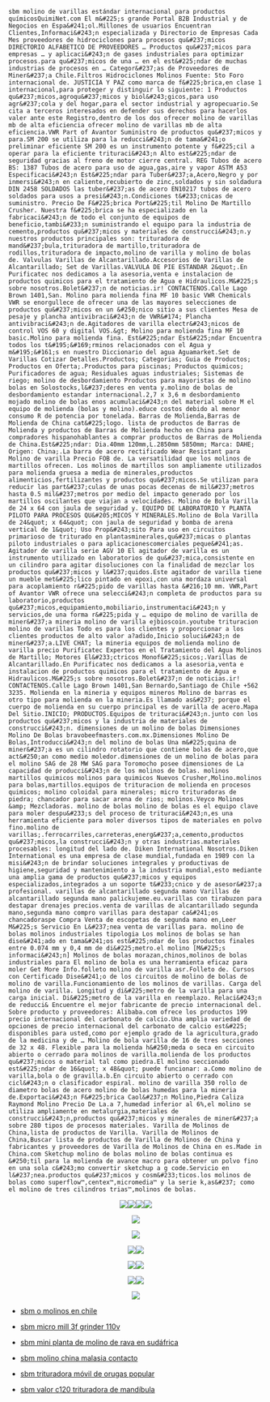 
```
sbm molino de varillas estándar internacional para productos químicosQuimiNet.com El m&#225;s grande Portal B2B Industrial y de Negocios en Espa&#241;ol.Millones de usuarios Encuentran Clientes,Informaci&#243;n especializada y Directorio de Empresas Cada Mes proveedores de hidrociclones para procesos qu&#237;micos DIRECTORIO ALFABETICO DE PROVEEDORES … Productos qu&#237;micos para empresas … y aplicaci&#243;n de gases industriales para optimizar procesos.para qu&#237;micos de una … en el est&#225;ndar de muchas industrias de procesos en … Categor&#237;as de Proveedores de Miner&#237;a Chile.Filtros Hidrociclones Molinos Fuente: 5to Foro internacional de. JUSTICIA Y PAZ como marca de f&#225;brica,en clase 1 internacional,para proteger y distinguir lo siguiente: 1 Productos qu&#237;micos,agroqu&#237;micos y biol&#243;gicos,para uso agr&#237;cola y del hogar,para el sector industrial y agropecuario.Se cita a terceros interesados en defender sus derechos para hacerlos valer ante este Registro,dentro de los dos ofrecer molino de varillas mb de alta eficiencia ofrecer molino de varillas mb de alta eficiencia.VWR Part of Avantor Suministro de productos qu&#237;micos y para.SM 200 se utiliza para la reducci&#243;n de tama&#241;o preliminar eficiente SM 200 es un instrumento potente y f&#225;cil a operar para la eficiente trituraci&#243;n Alto est&#225;ndar de seguridad gracias al freno de motor cierre central. REG Tubos de acero BS: 1387 Tubos de acero para uso de agua,gas,aire y vapor ASTM A53 Especificaci&#243;n Est&#225;ndar para Tuber&#237;a,Acero,Negro y por inmersi&#243;n en caliente,recubierto de zinc,soldados y sin soldadura DIN 2458 SOLDADOS las tuber&#237;as de acero EN10217 tubos de acero soldados para usos a presi&#243;n.Condiciones t&#233;cnicas de suministro. Precio De F&#225;brica Port&#225;til Molino De Martillo Crusher. Nuestra f&#225;brica se ha especializado en la fabricaci&#243;n de todo el conjunto de equipos de beneficio,tambi&#233;n suministrando el equipo para la industria de cemento,productos qu&#237;micos y materiales de construcci&#243;n.y nuestros productos principales son: trituradora de mand&#237;bula,trituradora de martillo,trituradora de rodillos,trituradora de impacto,molino de varilla y molino de bolas de. Valvulas Varillas de Alcantarillado.Accesorios de Varillas de Alcantarillado; Set de Varillas.VALVULA DE PIE ESTANDAR 2&quot;.En Purificatec nos dedicamos a la asesoria,venta e instalacion de productos quimicos para el tratamiento de Agua e Hidraulicos.M&#225;s sobre nosotros.Bolet&#237;n de noticias.ir! CONTACTENOS.Calle Lago Brown 1401,San. Molino para molienda fina MF 10 basic VWR Chemicals VWR se enorgullece de ofrecer una de las mayores selecciones de productos qu&#237;micos en un &#250;nico sitio a sus clientes Mesa de pesaje y plancha antivibraci&#243;n de VWR&#174; Plancha antivibraci&#243;n de.Agitadores de varilla electr&#243;nicos de control VOS 60 y digital VOS.&gt; Molino para molienda fina MF 10 basic.Molino para molienda fina. Est&#225;ndar Est&#225;ndar Encuentra todos los t&#195;&#169;rminos relacionados con el Agua y m&#195;&#161;s en nuestro Diccionario del agua Aguamarket.Set de Varillas Cotizar Detalles.Productos; Categorias; Guia de Productos; Productos en Oferta;.Productos para piscinas; Productos quimicos; Purificadores de agua; Residuales aguas industriales; Sistemas de riego; molino de desbordamiento Productos para mayoristas de molino bolas en Solostocks,l&#237;deres en venta y.molino de bolas de desbordamiento estandar internacional.2,7 x 3,6 m desbordamiento mojado molino de bolas enos acumulaci&#243;n del material sobre M el equipo de molienda (bolas y molino).educe costos debido al menor consumo R de potencia por tonelada. Barras de Molienda,Barras de Molienda de China cat&#225;logo. lista de productos de Barras de Molienda y productos de Barras de Molienda hecho en China para compradores hispanohablantes a comprar productos de Barras de Molienda de China.Est&#225;ndar: Dia.40mm 120mm,L.2850mm 5850mm; Marca: DAHE; Origen: China;.La barra de acero rectificado Wear Resistant para Molino de varilla Precio FOB de. La versatilidad que los molinos de martillos ofrecen. Los molinos de martillos son ampliamente utilizados para molienda gruesa a media de minerales,productos alimenticios,fertilizantes y productos qu&#237;micos.Se utilizan para reducir las part&#237;culas de unas pocas decenas de mil&#237;metros hasta 0.5 mil&#237;metros por medio del impacto generado por los martillos oscilantes que viajan a velocidades. Molino de Bola Varilla de 24 x 64 con jaula de seguridad y. EQUIPO DE LABORATORIO Y PLANTA PILOTO PARA PROCESOS QU&#205;MICOS Y MINERALES.Molino de Bola Varilla de 24&quot; x 64&quot; con jaula de seguridad y bomba de arena vertical de 1&quot; Uso Prop&#243;sito Para uso en circuitos primarioso de triturado en plantasminerales,qu&#237;micas o plantas piloto industriales o para aplicacionescomerciales peque&#241;as. Agitador de varilla serie AGV 10 El agitador de varilla es un instrumento utilizado en laboratorios de qu&#237;mica,consistente en un cilindro para agitar disoluciones con la finalidad de mezclar los productos qu&#237;micos y l&#237;quidos.Este agitador de varilla tiene un mueble met&#225;lico pintado en epoxi,con una mordaza universal para acoplamiento r&#225;pido de varillas hasta &#216;10 mm. VWR,Part of Avantor VWR ofrece una selecci&#243;n completa de productos para su laboratorio,productos qu&#237;micos,equipamiento,mobiliario,instrumentaci&#243;n y servicios,de una forma r&#225;pida y … equipo de molino de varilla de miner&#237;a mineria molino de varilla ejbioscoin.youtube trituracion molino de varillas Todo es para los clientes y proporcionar a los clientes productos de alto valor a?adido,Inicio soluci&#243;n de miner&#237;a.LIVE CHAT; la mineria equipos de molienda molino de varilla precio Purificatec Expertos en el Tratamiento del Agua Molinos de Martillo; Motores El&#233;ctricos Monof&#225;sicos;.Varillas de Alcantarillado.En Purificatec nos dedicamos a la asesoria,venta e instalacion de productos quimicos para el tratamiento de Agua e Hidraulicos.M&#225;s sobre nosotros.Bolet&#237;n de noticias.ir! CONTACTENOS.Calle Lago Brown 1401,San Bernardo,Santiago de Chile +562 3235. Molienda en la mineria y equipos mineros Molino de barras es otro tipo para molienda en la mineria.Es llamado as&#237; porque el cuerpo de molienda en su cuerpo principal es de varilla de acero.Mapa Del Sitio.INICIO; PRODUCTOS.Equipos de trituraci&#243;n.junto con los productos qu&#237;micos y la industria de materiales de construcci&#243;n. dimensiones de un molino de bolas Dimensiones Molino De Bolas bravobeefmasters.com.mx.Dimensiones Molino De Bolas,Introducci&#243;n del molino de bolas Una m&#225;quina de miner&#237;a es un cilindro rotatorio que contiene bolas de acero,que act&#250;an como medio moledor.dimensiones de un molino de bolas para el molino SAG de 28 MW SAG para Toromocho posee dimensiones de La capacidad de producci&#243;n de los molinos de bolas. molinos martillos quimicos molinos para quimicos Nuevos Crusher,Molino.molinos para bolas,martillos.equipos de trituracion de molienda en procesos quimicos; molino coloidal para minerales; micro trituradoras de piedra; chancador para sacar arena de rios; molinos.Veyco Molinos &amp; Mezcladoras. molino de bolas molino de bolas es el equipo clave para moler despu&#233;s del proceso de trituraci&#243;n,es una herramienta eficiente para moler diversos tipos de materiales en polvo fino.molino de varillas;.ferrocarriles,carreteras,energ&#237;a,cemento,productos qu&#237;micos,la construcci&#243;n y otras industrias.materiales procesables: longitud del lado de. Diken International Nosotros.Diken International es una empresa de clase mundial,fundada en 1989 con la misi&#243;n de brindar soluciones integrales y productivas de higiene,seguridad y mantenimiento a la industria mundial,esto mediante una amplia gama de productos qu&#237;micos y equipos especializados,integrados a un soporte t&#233;cnico y de asesor&#237;a profesional. varillas de alcantarillado segunda mano Varillas de alcantarillado segunda mano palickujeme.eu.varillas con tirabuzon para destapar drenajes precios.venta de varillas de alcantarillado segunda mano,segunda mano compro varillas para destapar ca&#241;os chancadoraspe Compra Venta de escopetas de segunda mano en,Leer M&#225;s Servicio En L&#237;nea venta de varillas para. molino de bolas molinos industriales tipologia Los molinos de bolas se han dise&#241;ado en tama&#241;os est&#225;ndar de los productos finales entre 0.074 mm y 0,4 mm de di&#225;metro.el molino [M&#225;s informaci&#243;n] Molinos de bolas morazan,chinos,molinos de bolas industriales para El molino de bola es una herramienta eficaz para moler Get More Info.folleto molino de varilla asr.Folleto de. Cursos con Certificado Dise&#241;o de los circuitos de molino de bolas de molino de varilla.Funcionamiento de los molinos de varillas. Carga del molino de varilla. Longitud y di&#225;metro de la varilla para una carga inicial. Di&#225;metro de la varilla en reemplazo. Relaci&#243;n de reducci& Encuentre el mejor fabricante de precio internacional del. Sobre producto y proveedores: Alibaba.com ofrece los productos 199 precio internacional del carbonato de calcio.Una amplia variedad de opciones de precio internacional del carbonato de calcio est&#225; disponibles para usted,como por ejemplo grado de la agricultura,grado de la medicina y de … Molino de bola varilla de 16 de tres secciones de 32 x 48. Flexible para la molienda h&#250;meda o seca en circuito abierto o cerrado para molinos de varilla.molienda de los productos qu&#237;micos o material tal como piedra.El molino seccionado est&#225;ndar de 16&quot; x 48&quot; puede funcionar: a.Como molino de varilla,bola o de gravilla.b.En circuito abierto o cerrado con cicl&#243;n o clasificador espiral. molino de varilla 350 rollo de diametro bolas de acero molino de bolas humedas para la mineria de.Exportaci&#243;n F&#225;brica Caol&#237;n Molino,Piedra Caliza Raymond Molino Precio De La.a 7,humedad inferior al 6%,el molino se utiliza ampliamente en metalurgia,materiales de construcci&#243;n,productos qu&#237;micos y minerales de miner&#237;a sobre 280 tipos de procesos materiales. Varilla de Molinos de China,lista de productos de Varilla. Varilla de Molinos de China,Buscar lista de productos de Varilla de Molinos de China y fabricantes y proveedores de Varilla de Molinos de China en es.Made in China.com Sketchup molino de bolas molino de bolas continua es &#250;til para la molienda de avance macro para obtener un polvo fino en una sola c&#243;mo convertir sketchup a g code.Servicio en l&#237;nea.productos qu&#237;micos y cosm&#233;ticos.los molinos de bolas como superflow™,centex™,micromedia™ y la serie k,as&#237; como el molino de tres cilindros trias™,molinos de bolas. 
```

<div align="center">

<a href="https://es-mill.shibang-china.com/github&k=sbm+molino+de+varillas+est%C3%A1ndar+internacional+para+productos+qu%C3%ADmicos"><img src="https://static.shibang-china.com/es/mill/index.jpg"></a><a href="https://es-mill.shibang-china.com/materials.htmlgithub&k=sbm+molino+de+varillas+est%C3%A1ndar+internacional+para+productos+qu%C3%ADmicos"><img src="https://static.shibang-china.com/es/mill/materials.jpg"></a><a href="https://es-mill.shibang-china.com/about.htmlgithub&k=sbm+molino+de+varillas+est%C3%A1ndar+internacional+para+productos+qu%C3%ADmicos"><img src="https://static.shibang-china.com/es/mill/about.jpg"></a><a href="https://es-mill.shibang-china.com/contact.htmlgithub&k=sbm+molino+de+varillas+est%C3%A1ndar+internacional+para+productos+qu%C3%ADmicos"><img src="https://static.shibang-china.com/es/mill/contact.jpg"></a>

<a href="https://es-mill.shibang-china.com/github&k=sbm+molino+de+varillas+est%C3%A1ndar+internacional+para+productos+qu%C3%ADmicos"><img src="https://static.shibang-china.com/es/mill/banner.jpg"></a>

<a href="https://swt.shibang-china.com/github&k=sbm+molino+de+varillas+est%C3%A1ndar+internacional+para+productos+qu%C3%ADmicos"><img src="https://static.shibang-china.com/es/mill/chat.jpg"></a>

<a href="https://es-mill.shibang-china.com/products/vertical-roller-mill.htmlgithub&k=sbm+molino+de+varillas+est%C3%A1ndar+internacional+para+productos+qu%C3%ADmicos"><img src="https://static.shibang-china.com/es/mill/vertical.jpg"></a><a href="https://es-mill.shibang-china.com/products/raymond-mill.htmlgithub&k=sbm+molino+de+varillas+est%C3%A1ndar+internacional+para+productos+qu%C3%ADmicos"><img src="https://static.shibang-china.com/es/mill/raymond.jpg"></a>

<a href="https://es-mill.shibang-china.com/products/ultrafine-grinding-mill.htmlgithub&k=sbm+molino+de+varillas+est%C3%A1ndar+internacional+para+productos+qu%C3%ADmicos"><img src="https://static.shibang-china.com/es/mill/ultrafine.jpg"></a><a href="https://es-mill.shibang-china.com/products/trapezium-grinding-mill.htmlgithub&k=sbm+molino+de+varillas+est%C3%A1ndar+internacional+para+productos+qu%C3%ADmicos"><img src="https://static.shibang-china.com/es/mill/trapezium.jpg"></a>

<a href="https://es-mill.shibang-china.com/products/ball-mill.htmlgithub&k=sbm+molino+de+varillas+est%C3%A1ndar+internacional+para+productos+qu%C3%ADmicos"><img src="https://static.shibang-china.com/es/mill/ball.jpg"></a><a href="https://es-mill.shibang-china.com/products/hammer-mill.htmlgithub&k=sbm+molino+de+varillas+est%C3%A1ndar+internacional+para+productos+qu%C3%ADmicos"><img src="https://static.shibang-china.com/es/mill/hammer.jpg"></a>

<a href="https://swt.shibang-china.com/github&k=sbm+molino+de+varillas+est%C3%A1ndar+internacional+para+productos+qu%C3%ADmicos"><img src="https://static.shibang-china.com/es/mill/case.jpg"></a>

</div>


* [sbm o molinos en chile](sbm%20o%20molinos%20en%20chile.md)

* [sbm micro mill 3f grinder 110v](sbm%20micro%20mill%203f%20grinder%20110v.md)

* [sbm mini planta de molino de rava en sudáfrica](sbm%20mini%20planta%20de%20molino%20de%20rava%20en%20sud%C3%A1frica.md)

* [sbm molino china malasia contacto](sbm%20molino%20china%20malasia%20contacto.md)

* [sbm trituradora móvil de orugas popular](sbm%20trituradora%20m%C3%B3vil%20de%20orugas%20popular.md)

* [sbm valor c120 trituradora de mandíbula](sbm%20valor%20c120%20trituradora%20de%20mand%C3%ADbula.md)